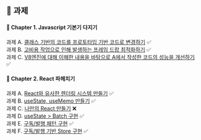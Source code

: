 ## 📁 과제

#### 📕 Chapter 1. Javascript 기본기 다지기
과제 A. [클래스 기반의 코드를 프로토타입 기반 코드로 변경하기](./packages/chapter1/src/a.js) ✅
<br/>과제 B. [고비용 작업으로 인해 발생하는 프레임 드랍 최적화하기](./packages/chapter1/src/b.js) ✅
<br/>과제 C. [V8엔진에 대해 이해한 내용을 바탕으로 A에서 작성한 코드의 성능을 개선하기](./packages/chapter1/src/a.js) ✅

#### 📕 Chapter 2. React 파헤치기
과제 A. [React와 유사한 렌더링 시스템 만들기](./packages/chapter2/src/render.js) ✅
<br/>과제 B. [useState, useMemo 만들기](./packages/chapter2/src/hooks.js) ✅
<br/>과제 C. [나만의 React 만들기](./packages/chapter2/src/MyReact.js) ❌
<br/>과제 D. [useState > Batch 구현](./packages/chapter2/src/hooks2.js) ✅
<br/>과제 E. [구독/발행 패턴 구현](./packages/chapter2/src/observer/pubsub.js) ✅
<br/>과제 F. [구독/발행 기반 Store 구현](./packages/chapter2/src/observer/store.js) ✅

